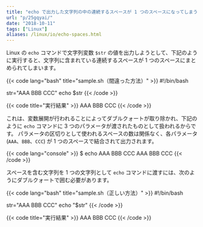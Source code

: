 ```yaml
---
title: "echo で出力した文字列の中の連続するスペースが 1 つのスペースになってしまうのを防ぐ"
url: "p/25gqyai/"
date: "2018-10-11"
tags: ["Linux"]
aliases: /linux/io/echo-spaces.html
---
```


Linux の `echo` コマンドで文字列変数 `$str` の値を出力しようとして、下記のように実行すると、文字列に含まれている連続するスペースが 1 つのスペースにまとめられてしまいます。

{{< code lang="bash" title="sample.sh（間違った方法）" >}}
#!/bin/bash

str="AAA   BBB   CCC"
echo $str
{{< /code >}}

{{< code title="実行結果" >}}
AAA BBB CCC
{{< /code >}}

これは、変数展開が行われることによってダブルクォートが取り除かれ、下記のように `echo` コマンドに 3 つのパラメータが渡されたものとして扱われるからです。
パラメータの区切りとして使われるスペースの数は関係なく、各パラメータ (`AAA`、`BBB`、`CCC`) が 1 つのスペースで結合されて出力されます。

{{< code lang="console" >}}
$ echo AAA   BBB   CCC
AAA BBB CCC
{{< /code >}}

スペースを含む文字列を 1 つの文字列として `echo` コマンドに渡すには、次のようにダブルクォートで囲む必要があります。

{{< code lang="bash" title="sample.sh（正しい方法）" >}}
#!/bin/bash

str="AAA   BBB   CCC"
echo "$str"
{{< /code >}}

{{< code title="実行結果" >}}
AAA   BBB   CCC
{{< /code >}}


